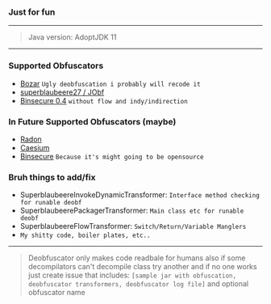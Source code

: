 ### Just for fun

---

> Java version: AdoptJDK 11
---

### Supported Obfuscators
- [Bozar](https://github.com/vimasig/Bozar) `Ugly deobfuscation i probably will recode it`
- [superblaubeere27 / JObf](https://github.com/superblaubeere27/obfuscator)
- [Binsecure 0.4](https://binclub.dev/binscure/) `without flow and indy/indirection`

### In Future Supported Obfuscators (maybe)
- [Radon](https://github.com/ItzSomebody/radon)
- [Caesium](https://github.com/sim0n/Caesium)
- [Binsecure](https://binclub.dev/purchasing/) `Because it's might going to be opensource`

### Bruh things to add/fix
- SuperblaubeereInvokeDynamicTransformer: `Interface method checking for runable deobf`
- SuperblaubeerePackagerTransformer: `Main class etc for runable deobf`
- SuperblaubeereFlowTransformer: `Switch/Return/Variable Manglers`
- `My shitty code, boiler plates, etc..`
---

> Deobfuscator only makes code readbale for humans also if some decompilators can't decompile class try another and if no one works just create issue that includes: `[sample jar with obfuscation, deobfuscator transformers, deobfuscator log file]` and optional obfuscator name